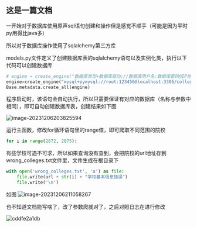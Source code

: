 ## 这是一篇文档

一开始对于数据库使用原声sql语句创建和操作但是感觉不顺手（可能是因为平时py用得比java多）

所以对于数据库操作使用了sqlalchemy第三方库

models.py文件定义了创建数据库表的sqlalchemy语句以及实例化类，执行以下代码可以创建数据库

```python
# engine = create_engine("数据库类型+数据库驱动://数据库用户名:数据库密码@IP地址:端口号/数据库?编码...", 其它参数)
engine=create_engine("mysql+pymysql://root:123456@localhost:3306/collegesandmajors",echo=True)
Base.metadata.create_all(engine)
```

程序启动时，该语句会自动执行，所以只需要保证有对应的数据库（名称与参数中相同），即可自动创建数据库表，创建结果如下图

![image-20231206203825594](C:\Users\JD\AppData\Roaming\Typora\typora-user-images\image-20231206203825594.png)

运行主函数，修改for循环语句里的range值，即可爬取不同范围的院校

```python
for i in range(2872, 2875):
```

有些学校可遇不可求，所以如果查询没有查到，会把院校的url地址存到wrong_colleges.txt文件里，文件生成在根目录下

```python
with open('wrong_colleges.txt', 'a') as file:
    file.write(url + str(i) + "学校基本信息错误")
    file.write('\n')
```

如图
![image-20231206211058267](C:\Users\JD\AppData\Roaming\Typora\typora-user-images\image-20231206211058267.png)

也不知道文档能写啥了，改了参数爬就对了，之后对照日志在进行修改

![cddfe2a1db](D:\zhuomian\壁纸\cddfe2a1db.png)